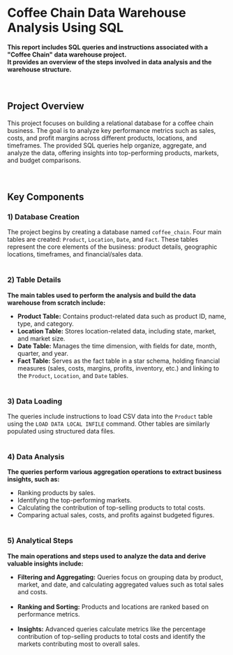 # Coffee Chain Data Warehouse Analysis Using SQL

**This report includes SQL queries and instructions associated with a "Coffee Chain" data warehouse project.**  
**It provides an overview of the steps involved in data analysis and the warehouse structure.**<br/><br/><br/>

## Project Overview

This project focuses on building a relational database for a coffee chain business. The goal is to analyze key performance metrics such as sales, costs, and profit margins across different products, locations, and timeframes. The provided SQL queries help organize, aggregate, and analyze the data, offering insights into top-performing products, markets, and budget comparisons.<br/><br/><br/>

## Key Components

### 1) Database Creation

The project begins by creating a database named `coffee_chain`. Four main tables are created: `Product`, `Location`, `Date`, and `Fact`. These tables represent the core elements of the business: product details, geographic locations, timeframes, and financial/sales data.<br/><br/>

### 2) Table Details

**The main tables used to perform the analysis and build the data warehouse from scratch include:**

- **Product Table:** Contains product-related data such as product ID, name, type, and category.
- **Location Table:** Stores location-related data, including state, market, and market size.
- **Date Table:** Manages the time dimension, with fields for date, month, quarter, and year.
- **Fact Table:** Serves as the fact table in a star schema, holding financial measures (sales, costs, margins, profits, inventory, etc.) and linking to the `Product`, `Location`, and `Date` tables.<br/><br/>

### 3) Data Loading

The queries include instructions to load CSV data into the `Product` table using the `LOAD DATA LOCAL INFILE` command. Other tables are similarly populated using structured data files.<br/><br/>

### 4) Data Analysis

**The queries perform various aggregation operations to extract business insights, such as:**

- Ranking products by sales.
- Identifying the top-performing markets.
- Calculating the contribution of top-selling products to total costs.
- Comparing actual sales, costs, and profits against budgeted figures.<br/><br/>

### 5) Analytical Steps

**The main operations and steps used to analyze the data and derive valuable insights include:**

- **Filtering and Aggregating:** Queries focus on grouping data by product, market, and date, and calculating aggregated values such as total sales and costs.<br/><br/>
- **Ranking and Sorting:** Products and locations are ranked based on performance metrics.<br/><br/>
- **Insights:** Advanced queries calculate metrics like the percentage contribution of top-selling products to total costs and identify the markets contributing most to overall sales.<br/><br/>
